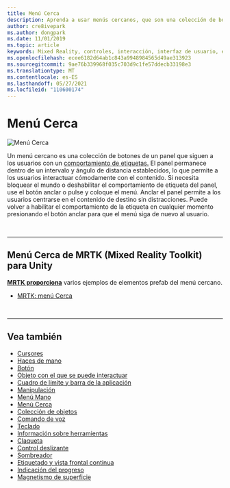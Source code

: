 ```yaml
---
title: Menú Cerca
description: Aprenda a usar menús cercanos, que son una colección de botones en un panel que le siguen con el comportamiento de etiquetas en un entorno de realidad mixta.
author: cre8ivepark
ms.author: dongpark
ms.date: 11/01/2019
ms.topic: article
keywords: Mixed Reality, controles, interacción, interfaz de usuario, experiencia de usuario, menú, casco de realidad mixta, casco de realidad mixta de Windows, casco de realidad virtual, HoloLens, MRTK, Mixed Reality Toolkit
ms.openlocfilehash: ecee6182d64ab1c843a9948984565d49ae313923
ms.sourcegitcommit: 9ae76b339968f035c703d9c1fe57ddecb33198e3
ms.translationtype: MT
ms.contentlocale: es-ES
ms.lasthandoff: 05/27/2021
ms.locfileid: "110600174"
---
```

# <a name="near-menu"></a>Menú Cerca

![Menú Cerca](images/UX_Hero_NearMenu.jpg)

Un menú cercano es una colección de botones de un panel que siguen a los usuarios con un [comportamiento de etiquetas.](billboarding-and-tag-along.md#what-is-a-tag-along) El panel permanece dentro de un intervalo y ángulo de distancia establecidos, lo que permite a los usuarios interactuar cómodamente con el contenido. Si necesita bloquear el mundo o deshabilitar el comportamiento de etiqueta del panel, use el botón anclar o pulse y coloque el menú. Anclar el panel permite a los usuarios centrarse en el contenido de destino sin distracciones. Puede volver a habilitar el comportamiento de la etiqueta en cualquier momento presionando el botón anclar para que el menú siga de nuevo al usuario.

<br>

---

## <a name="near-menu-in-mrtk-mixed-reality-toolkit-for-unity"></a>Menú Cerca de MRTK (Mixed Reality Toolkit) para Unity
**[MRTK proporciona](https://github.com/Microsoft/MixedRealityToolkit-Unity)** varios ejemplos de elementos prefab del menú cercano.

* [MRTK: menú Cerca](/windows/mixed-reality/mrtk-unity/features/ux-building-blocks/near-menu)

<br>

---

## <a name="see-also"></a>Vea también

* [Cursores](cursors.md)
* [Haces de mano](point-and-commit.md)
* [Botón](button.md)
* [Objeto con el que se puede interactuar](interactable-object.md)
* [Cuadro de límite y barra de la aplicación](app-bar-and-bounding-box.md)
* [Manipulación](direct-manipulation.md)
* [Menú Mano](hand-menu.md)
* [Menú Cerca](near-menu.md)
* [Colección de objetos](object-collection.md)
* [Comando de voz](voice-input.md)
* [Teclado](keyboard.md)
* [Información sobre herramientas](tooltip.md)
* [Claqueta](slate.md)
* [Control deslizante](slider.md)
* [Sombreador](shader.md)
* [Etiquetado y vista frontal continua](billboarding-and-tag-along.md)
* [Indicación del progreso](progress.md)
* [Magnetismo de superficie](surface-magnetism.md)